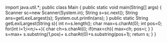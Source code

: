 import java.util.*;
public class Main
{
	public static void main(String[] args) {
		Scanner sc=new Scanner(System.in);
		String s=sc.next();
		String ans=getLexiLargest(s);
		System.out.println(ans);
	}
	public static String getLexiLargest(String s){
	    int n=s.length();
	    char max=s.charAt(0);
	    int pos=0;
	    for(int i=1;i<n;i++){
	        char ch=s.charAt(i);
	        if(max<ch){
	        max=ch;
	        pos=i;
	        }
	    }
	    s=max+ s.substring(1,pos)+ s.charAt(0)+s.substring(pos+1);
	    return s;
	}
}
